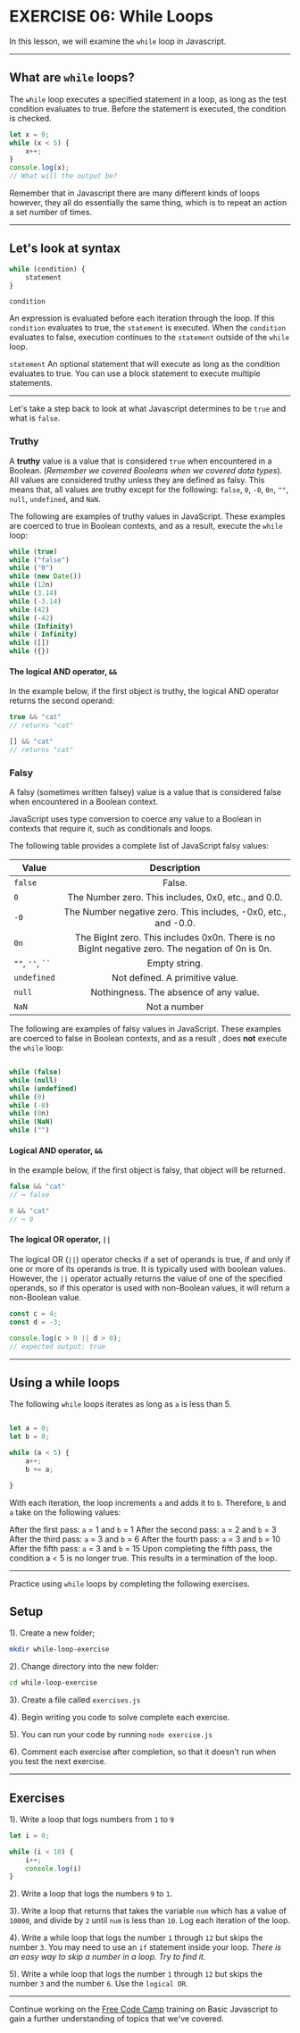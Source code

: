 # EXERCISE 06: While Loops

In this lesson, we will examine the `while` loop in Javascript.

---

## What are `while` loops?

The `while` loop executes a specified statement in a loop, as long as the test condition evaluates to true. Before the statement is executed, the condition is checked.

```javascript
let x = 0;
while (x < 5) {
    x++;
}
console.log(x);
// What will the output be?
```

Remember that in Javascript there are many different kinds of loops however, they all do essentially the same thing, which is to repeat an action a set number of times.

---

## Let's look at syntax

```javascript
while (condition) {
    statement
}
```

`condition`

An expression is evaluated before each iteration through the loop. If this `condition` evaluates to true, the `statement` is executed. When the `condition` evaluates to false, execution continues to the `statement` outside of the `while` loop.

`statement`
An optional statement that will execute as long as the condition evaluates to true. You can use a block statement to execute multiple statements.

---

Let's take a step back to look at what Javascript determines to be `true` and what is `false`.

### Truthy

A **truthy** value is a value that is considered `true` when encountered in a Boolean. (*Remember we covered Booleans when we covered data types*). All values are considered truthy unless they are defined as falsy. This means that, all values are truthy except for the following: `false`, `0`, `-0`, `0n`, `""`, `null`, `undefined`, and `NaN`.

The following are examples of truthy values in JavaScript. These examples are coerced to true in Boolean contexts, and as a result, execute the `while` loop:

```javascript
while (true)
while ("false")
while ("0")
while (new Date())
while (12n)
while (3.14)
while (-3.14)
while (42)
while (-42)
while (Infinity)
while (-Infinity)
while ([])
while ({})

```

#### The logical AND operator, `&&`

In the example below, if the first object is truthy, the logical AND operator returns the second operand:

```js
true && "cat"
// returns "cat"

[] && "cat"
// returns "cat"
```

### Falsy

A falsy (sometimes written falsey) value is a value that is considered false when encountered in a Boolean context.

JavaScript uses type conversion to coerce any value to a Boolean in contexts that require it, such as conditionals and loops.

The following table provides a complete list of JavaScript falsy values:

|  Value             | Description                                                                                     |
|--------------------|:-----------------------------------------------------------------------------------------------:|
| `false`            | False.                                                                                          |
| `0`                | The Number zero. This includes, 0x0, etc., and 0.0.                                             |
| `-0`               | The Number negative zero. This includes, -0x0, etc., and -0.0.                                  |
| `0n`               | The BigInt zero. This includes 0x0n. There is no BigInt negative zero. The negation of 0n is 0n.|
| `""`, `''`, ` `` ` | Empty string.                                                                                   |
| `undefined`        | Not defined. A primitive value.                                                                 |
| `null`             | Nothingness. The absence of any value.                                                          |
| `NaN`              | Not a number                                                                                    |

The following are examples of falsy values in JavaScript. These examples are coerced to false in Boolean contexts, and as a  result , does **not** execute the `while` loop:

```javascript

while (false)
while (null)
while (undefined)
while (0)
while (-0)
while (0n)
while (NaN)
while ("")

```

#### Logical AND operator, `&&`

In the example below, if the first object is falsy, that object will be returned.

```js
false && "cat"
// ↪ false

0 && "cat"
// ↪ 0
```

#### The logical OR operator, `||`

The logical OR (`||`) operator checks if a set of operands is true, if and only if one or more of its operands is true. It is typically used with boolean values. However, the `||` operator actually returns the value of one of the specified operands, so if this operator is used with non-Boolean values, it will return a non-Boolean value.

```js
const c = 4;
const d = -3;

console.log(c > 0 || d > 0);
// expected output: true
```

---

## Using a while loops

The following `while` loops iterates as long as `a` is less than 5.

```javascript

let a = 0;
let b = 0;

while (a < 5) {
    a++;
    b += a;

}
```

With each iteration, the loop increments `a` and adds it to `b`. Therefore, `b` and `a` take on the following values:

After the first pass: `a` = 1 and `b` = 1
After the second pass: `a` = 2 and `b` = 3
After the third pass: `a` = 3 and `b` = 6
After the fourth pass: `a` = 3 and `b` = 10
After the fifth pass: `a` = 3 and `b` = 15
Upon completing the fifth pass, the condition a < 5 is no longer true. This results in a termination of the loop.

---

Practice using `while` loops by completing the following exercises.

## Setup

1). Create a new folder;

```sh
mkdir while-loop-exercise
```

2). Change directory into the new folder:

```sh
cd while-loop-exercise
```

3). Create a file called `exercises.js`

4). Begin writing you code to solve complete each exercise.

5). You can run your code by running `node exercise.js`

6). Comment each exercise after completion, so that it doesn't run when you test the next exercise.

---

## Exercises

1). Write a loop that logs numbers from `1` to `9`

```javascript
let i = 0;

while (i < 10) {
    i++;
    console.log(i)
}
```

2). Write a loop that logs the numbers `9` to `1`.

3). Write a loop that returns that takes the variable `num` which has a value of `10000`, and divide by `2` until `num` is less than `10`. Log each iteration of the loop.

4). Write a while loop that logs the number `1` through `12` but skips the number `3`. You may need to use an `if` statement inside your loop. *There is an easy way to skip a number in a loop. Try to find it.*

5). Write a while loop that logs the number `1` through `12` but skips the number `3` and the number `6`. Use the `logical OR`.

---

Continue working on the [Free Code Camp](https://www.freecodecamp.org/learn/javascript-algorithms-and-data-structures/) training on Basic Javascript to gain a further understanding of topics that we've covered.
